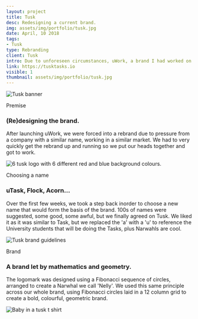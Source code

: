 ```yaml
---
layout: project
title: Tusk
desc: Redesigning a current brand.
img: assets/img/portfolio/tusk.jpg
date: April, 10 2018
tags:
- Tusk
type: Rebranding
client: Tusk
intro: Due to unforeseen circumstances, uWork, a brand I had worked on previously, had to be rebranded.
link: https://tusktasks.io
visible: 1
thumbnail: assets/img/portfolio/tusk.jpg
---
```


<section>
    <div class="full-width">
        <img src="{{ site.baseurl}}/assets/img/portfolio/tusk.jpg" class="no-padding full-width" alt="Tusk banner"/>
    </div>
</section>

<section>
    <div class="container">
        <div class="row">
            <div class="col-12">
                <p class="subhead">Premise</p>
            </div>
        </div>
    </div>
    <div class="container">
        <div class="row">
            <div class="col-6">
                <h3>(Re)designing the brand.</h3>
                <p>After launching uWork, we were forced into a rebrand due to pressure from a company with a similar name, working in a similar market. We had to very quickly get the rebrand up and running so we put our heads together and got to work.</p>
            </div>
        </div>
    </div>
</section>

<section>
    <div class="full-width">
        <img data-src="{{ site.baseurl}}/assets/img/portfolio/tusk-logos.png" class="no-padding lazy full-width" alt="6 tusk logo with 6 different red and blue background colours."/>
    </div>
</section>

<section>
    <div class="container">
        <div class="row">
            <div class="col-12">
                <p class="subhead">Choosing a name</p>
            </div>
        </div>
    </div>
    <div class="container">
        <div class="row">
            <div class="col-6">
                <h3>uTask, Flock, Acorn...</h3>
                <p>Over the first few weeks, we took a step back inorder to choose a new name that would form the basis of the brand. 100s of names were suggested, some good, some awful, but we finally agreed on Tusk. We liked it as it was similar to Task, but we replaced the 'a' with a 'u' to reference the University students that will be doing the Tasks, plus Narwahls are cool.</p>
            </div>
        </div>
    </div>
</section>

<section>
    <div class="full-width">
        <img data-src="{{ site.baseurl}}/assets/img/portfolio/tusk-brand.png" class="no-padding lazy full-width" alt="Tusk brand guidelines" />
    </div>
</section>

<section>
    <div class="container">
        <div class="row">
            <div class="col-12">
                <p class="subhead">Brand</p>
            </div>
        </div>
    </div>
    <div class="container">
        <div class="row">
            <div class="col-6">
                <h3>A brand let by mathematics and geometry.</h3>
                <p>The logomark was designed using a Fibonacci sequence of circles, arranged to create a Narwhal we call 'Nelly'. We used this same principle across our whole brand, using Fibonacci circles laid in a 12 column grid to create a bold, colourful, geometric brand.</p>
            </div>
        </div>
    </div>
</section>

<section>
    <div class="full-width">
        <img data-src="{{ site.baseurl}}/assets/img/portfolio/tusk-baby.png" class="no-padding lazy full-width" alt="Baby in a tusk t shirt" />
    </div>
</section>
